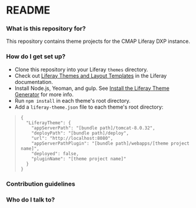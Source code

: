 # README #

### What is this repository for? ###

This repository contains theme projects for the CMAP Liferay DXP instance.

### How do I get set up? ###

* Clone this repository into your Liferay `themes` directory.
* Check out [Liferay Themes and Layout Templates](https://dev.liferay.com/develop/tutorials/-/knowledge_base/7-0/introduction-to-themes) in the Liferay documentation.
* Install Node.js, Yeoman, and gulp. See [Install the Liferay Theme Generator](https://dev.liferay.com/develop/tutorials/-/knowledge_base/7-0/introduction-to-themes) for more info.
* Run `npm install` in each theme's root directory.
* Add a `liferay-theme.json` file to each theme's root directory: 

>     {
>       "LiferayTheme": {
>         "appServerPath": "[bundle path]/tomcat-8.0.32",
>         "deployPath": "[bundle path]/deploy",
>         "url": "http://localhost:8080",
>         "appServerPathPlugin": "[bundle path]/webapps/[theme project name]",
>         "deployed": false,
>         "pluginName": "[theme project name]"
>       }
>     }

### Contribution guidelines ###

### Who do I talk to? ###